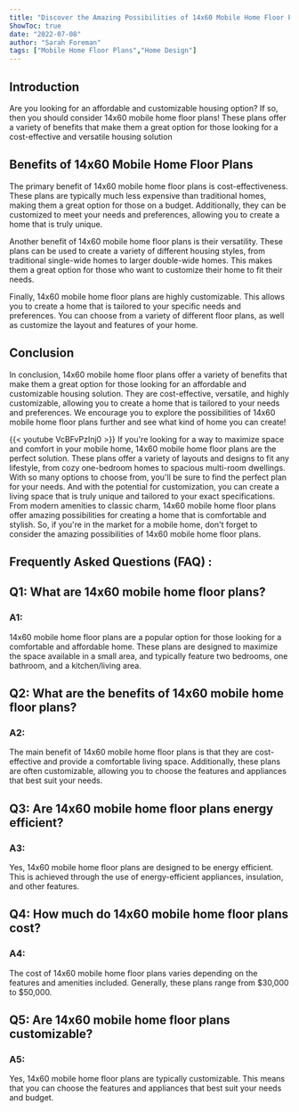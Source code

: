 ```yaml
---
title: "Discover the Amazing Possibilities of 14x60 Mobile Home Floor Plans!"
ShowToc: true 
date: "2022-07-08"
author: "Sarah Foreman" 
tags: ["Mobile Home Floor Plans","Home Design"]
---
```

## Introduction

Are you looking for an affordable and customizable housing option? If so, then you should consider 14x60 mobile home floor plans! These plans offer a variety of benefits that make them a great option for those looking for a cost-effective and versatile housing solution

## Benefits of 14x60 Mobile Home Floor Plans

The primary benefit of 14x60 mobile home floor plans is cost-effectiveness. These plans are typically much less expensive than traditional homes, making them a great option for those on a budget. Additionally, they can be customized to meet your needs and preferences, allowing you to create a home that is truly unique.

Another benefit of 14x60 mobile home floor plans is their versatility. These plans can be used to create a variety of different housing styles, from traditional single-wide homes to larger double-wide homes. This makes them a great option for those who want to customize their home to fit their needs.

Finally, 14x60 mobile home floor plans are highly customizable. This allows you to create a home that is tailored to your specific needs and preferences. You can choose from a variety of different floor plans, as well as customize the layout and features of your home.

## Conclusion

In conclusion, 14x60 mobile home floor plans offer a variety of benefits that make them a great option for those looking for an affordable and customizable housing solution. They are cost-effective, versatile, and highly customizable, allowing you to create a home that is tailored to your needs and preferences. We encourage you to explore the possibilities of 14x60 mobile home floor plans further and see what kind of home you can create!

{{< youtube VcBFvPzInj0 >}} 
If you're looking for a way to maximize space and comfort in your mobile home, 14x60 mobile home floor plans are the perfect solution. These plans offer a variety of layouts and designs to fit any lifestyle, from cozy one-bedroom homes to spacious multi-room dwellings. With so many options to choose from, you'll be sure to find the perfect plan for your needs. And with the potential for customization, you can create a living space that is truly unique and tailored to your exact specifications. From modern amenities to classic charm, 14x60 mobile home floor plans offer amazing possibilities for creating a home that is comfortable and stylish. So, if you're in the market for a mobile home, don't forget to consider the amazing possibilities of 14x60 mobile home floor plans.

## Frequently Asked Questions (FAQ) :
<h2>Q1: What are 14x60 mobile home floor plans?</h2>

<h3>A1:</h3>
14x60 mobile home floor plans are a popular option for those looking for a comfortable and affordable home. These plans are designed to maximize the space available in a small area, and typically feature two bedrooms, one bathroom, and a kitchen/living area.

<h2>Q2: What are the benefits of 14x60 mobile home floor plans?</h2>

<h3>A2:</h3>
The main benefit of 14x60 mobile home floor plans is that they are cost-effective and provide a comfortable living space. Additionally, these plans are often customizable, allowing you to choose the features and appliances that best suit your needs.

<h2>Q3: Are 14x60 mobile home floor plans energy efficient?</h2>

<h3>A3:</h3>
Yes, 14x60 mobile home floor plans are designed to be energy efficient. This is achieved through the use of energy-efficient appliances, insulation, and other features.

<h2>Q4: How much do 14x60 mobile home floor plans cost?</h2>

<h3>A4:</h3>
The cost of 14x60 mobile home floor plans varies depending on the features and amenities included. Generally, these plans range from $30,000 to $50,000.

<h2>Q5: Are 14x60 mobile home floor plans customizable?</h2>

<h3>A5:</h3>
Yes, 14x60 mobile home floor plans are typically customizable. This means that you can choose the features and appliances that best suit your needs and budget.



